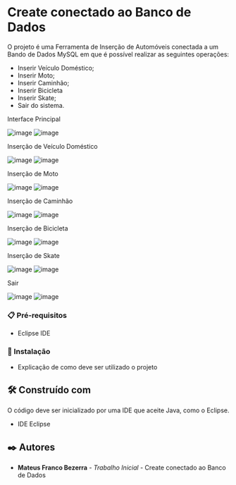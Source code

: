 # Create conectado ao Banco de Dados

O projeto é uma Ferramenta de Inserção de Automóveis conectada a um Bando de Dados MySQL em que é possível realizar as seguintes operações:

- Inserir Veículo Doméstico;
- Inserir Moto;
- Inserir Caminhão;
- Inserir Bicicleta
- Inserir Skate;
- Sair do sistema.



Interface Principal

![image](https://github.com/user-attachments/assets/b3bb2591-b83f-4645-96be-cac77fdae6ee)
![image](https://github.com/user-attachments/assets/0c4537c8-47ff-431d-97c7-0288be09600f)



Inserção de Veículo Doméstico

![image](https://github.com/user-attachments/assets/ce1d4c9a-153e-4e17-99c9-2c84916fff51)
![image](https://github.com/user-attachments/assets/50ef9f23-7e43-4ba4-b045-b9beb2b43ecc)



Inserção de Moto

![image](https://github.com/user-attachments/assets/abcf054c-3840-4956-858b-a4317efb2feb)
![image](https://github.com/user-attachments/assets/c8776f1a-ffda-4acd-8734-b8fba5c78666)



Inserção de Caminhão

![image](https://github.com/user-attachments/assets/e471a2c5-3e88-4cc5-9220-56cad07fd678)
![image](https://github.com/user-attachments/assets/37644c70-d1ca-400a-bc38-3379e8c4854d)



Inserção de Bicicleta

![image](https://github.com/user-attachments/assets/7fc54228-c8d4-42bb-b987-0357848a6191)
![image](https://github.com/user-attachments/assets/618c3bd7-8048-4996-b8c4-e50bfddcc114)



Inserção de Skate

![image](https://github.com/user-attachments/assets/1af3edca-2535-49f3-bac5-ac4241eed3c8)
![image](https://github.com/user-attachments/assets/7d34b124-ce07-4711-bddf-d178fe8262a8)



Sair

![image](https://github.com/user-attachments/assets/72686336-7652-45a6-bcd8-52c447006330)
![image](https://github.com/user-attachments/assets/f0cfd28d-52be-49fe-a853-65883e02dfd6)



### 📋 Pré-requisitos

- Eclipse IDE
  
### 🔧 Instalação

* Explicação de como deve ser utilizado o projeto

## 🛠️ Construído com

O código deve ser inicializado por uma IDE que aceite Java, como o Eclipse.

* IDE Eclipse

## ✒️ Autores

* **Mateus Franco Bezerra** - *Trabalho Inicial* - Create conectado ao Banco de Dados
